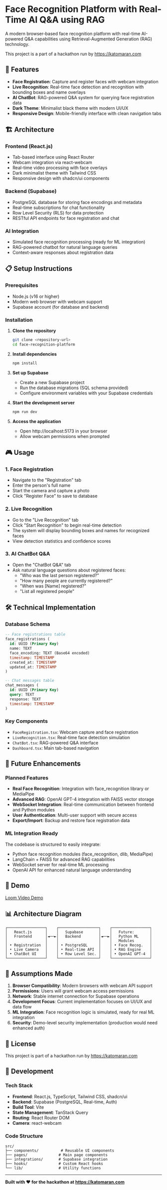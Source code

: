 
# Face Recognition Platform with Real-Time AI Q&A using RAG

A modern browser-based face recognition platform with real-time AI-powered Q&A capabilities using Retrieval-Augmented Generation (RAG) technology.

This project is a part of a hackathon run by https://katomaran.com

## 🎯 Features

- **Face Registration**: Capture and register faces with webcam integration
- **Live Recognition**: Real-time face detection and recognition with bounding boxes and name overlays
- **AI ChatBot**: RAG-powered Q&A system for querying face registration data
- **Dark Theme**: Minimalist black theme with modern UI/UX
- **Responsive Design**: Mobile-friendly interface with clean navigation tabs

## 🏗️ Architecture

### Frontend (React.js)
- Tab-based interface using React Router
- Webcam integration via react-webcam
- Real-time video processing with face overlays
- Dark minimalist theme with Tailwind CSS
- Responsive design with shadcn/ui components

### Backend (Supabase)
- PostgreSQL database for storing face encodings and metadata
- Real-time subscriptions for chat functionality
- Row Level Security (RLS) for data protection
- RESTful API endpoints for face registration and chat

### AI Integration
- Simulated face recognition processing (ready for ML integration)
- RAG-powered chatbot for natural language queries
- Context-aware responses about registration data

## 📋 Setup Instructions

### Prerequisites
- Node.js (v16 or higher)
- Modern web browser with webcam support
- Supabase account (for database and backend)

### Installation

1. **Clone the repository**
   ```bash
   git clone <repository-url>
   cd face-recognition-platform
   ```

2. **Install dependencies**
   ```bash
   npm install
   ```

3. **Set up Supabase**
   - Create a new Supabase project
   - Run the database migrations (SQL schema provided)
   - Configure environment variables with your Supabase credentials

4. **Start the development server**
   ```bash
   npm run dev
   ```

5. **Access the application**
   - Open http://localhost:5173 in your browser
   - Allow webcam permissions when prompted

## 🎮 Usage

### 1. Face Registration
- Navigate to the "Registration" tab
- Enter the person's full name
- Start the camera and capture a photo
- Click "Register Face" to save to database

### 2. Live Recognition
- Go to the "Live Recognition" tab
- Click "Start Recognition" to begin real-time detection
- The system will display bounding boxes and names for recognized faces
- View detection statistics and confidence scores

### 3. AI ChatBot Q&A
- Open the "ChatBot Q&A" tab
- Ask natural language questions about registered faces:
  - "Who was the last person registered?"
  - "How many people are currently registered?"
  - "When was [Name] registered?"
  - "List all registered people"

## 🛠️ Technical Implementation

### Database Schema
```sql
-- Face registrations table
face_registrations (
  id: UUID (Primary Key)
  name: TEXT
  face_encoding: TEXT (Base64 encoded)
  timestamp: TIMESTAMP
  created_at: TIMESTAMP
  updated_at: TIMESTAMP
)

-- Chat messages table
chat_messages (
  id: UUID (Primary Key)
  query: TEXT
  response: TEXT
  timestamp: TIMESTAMP
)
```

### Key Components
- `FaceRegistration.tsx`: Webcam capture and face registration
- `LiveRecognition.tsx`: Real-time face detection simulation
- `ChatBot.tsx`: RAG-powered Q&A interface
- `Dashboard.tsx`: Main tab-based navigation

## 🔮 Future Enhancements

### Planned Features
- **Real Face Recognition**: Integration with face_recognition library or MediaPipe
- **Advanced RAG**: OpenAI GPT-4 integration with FAISS vector storage
- **WebSocket Integration**: Real-time communication between frontend and Python modules
- **User Authentication**: Multi-user support with secure access
- **Export/Import**: Backup and restore face registration data

### ML Integration Ready
The codebase is structured to easily integrate:
- Python face recognition modules (face_recognition, dlib, MediaPipe)
- LangChain + FAISS for advanced RAG capabilities
- WebSocket server for real-time ML processing
- OpenAI API for enhanced natural language understanding

## 🎥 Demo

[Loom Video Demo](https://your-loom-video-link-here)

## 📊 Architecture Diagram

```
┌─────────────────┐    ┌──────────────────┐    ┌─────────────────┐
│   React.js      │    │   Supabase       │    │   Future:       │
│   Frontend      │◄──►│   Backend        │◄──►│   Python ML     │
│                 │    │                  │    │   Modules       │
│ • Registration  │    │ • PostgreSQL     │    │ • Face Recog.   │
│ • Live Camera   │    │ • Real-time API  │    │ • RAG Engine    │
│ • ChatBot UI    │    │ • Row Level Sec. │    │ • OpenAI GPT-4  │
└─────────────────┘    └──────────────────┘    └─────────────────┘
```

## 🤝 Assumptions Made

1. **Browser Compatibility**: Modern browsers with webcam API support
2. **Permissions**: Users will grant webcam access permissions
3. **Network**: Stable internet connection for Supabase operations
4. **Development Focus**: Current implementation focuses on UI/UX and data flow
5. **ML Integration**: Face recognition logic is simulated, ready for real ML integration
6. **Security**: Demo-level security implementation (production would need enhanced auth)

## 📜 License

This project is part of a hackathon run by https://katomaran.com

## 🚀 Development

### Tech Stack
- **Frontend**: React.js, TypeScript, Tailwind CSS, shadcn/ui
- **Backend**: Supabase (PostgreSQL, Real-time, Auth)
- **Build Tool**: Vite
- **State Management**: TanStack Query
- **Routing**: React Router DOM
- **Camera**: react-webcam

### Code Structure
```
src/
├── components/          # Reusable UI components
├── pages/              # Main page components
├── integrations/       # Supabase integration
├── hooks/              # Custom React hooks
└── lib/                # Utility functions
```

---

**Built with ❤️ for the hackathon at https://katomaran.com**
